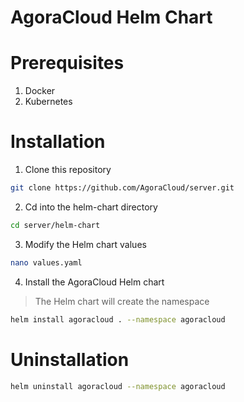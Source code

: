 # AgoraCloud Helm Chart

# Prerequisites

1. Docker
2. Kubernetes

# Installation

1. Clone this repository
```bash
git clone https://github.com/AgoraCloud/server.git
```

2. Cd into the helm-chart directory
```bash
cd server/helm-chart
```

3. Modify the Helm chart values
```bash
nano values.yaml
```

4. Install the AgoraCloud Helm chart
> The Helm chart will create the namespace
```bash
helm install agoracloud . --namespace agoracloud
```

# Uninstallation

```bash
helm uninstall agoracloud --namespace agoracloud
```